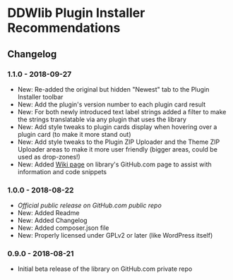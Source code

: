 # DDWlib Plugin Installer Recommendations

## Changelog

### 1.1.0 - 2018-09-27

* New: Re-added the original but hidden "Newest" tab to the Plugin Installer toolbar
* New: Add the plugin's version number to each plugin card result
* New: For both newly introduced text label strings added a filter to make the strings translatable via any plugin that uses the library
* New: Add style tweaks to plugin cards display when hovering over a plugin card (to make it more stand out)
* New: Add style tweaks to the Plugin ZIP Uploader and the Theme ZIP Uploader areas to make it more user friendly (bigger areas, could be used as drop-zones!)
* New: Added [Wiki page](https://github.com/deckerweb/ddwlib-plugin-installer-recommendations/wiki) on library's GitHub.com page to assist with information and code snippets


### 1.0.0 - 2018-08-22

* *Official public release on GitHub.com public repo*
* New: Added Readme
* New: Added Changelog
* New: Added composer.json file
* New: Properly licensed under GPLv2 or later (like WordPress itself)


### 0.9.0 - 2018-08-21

* Initial beta release of the library on GitHub.com private repo
